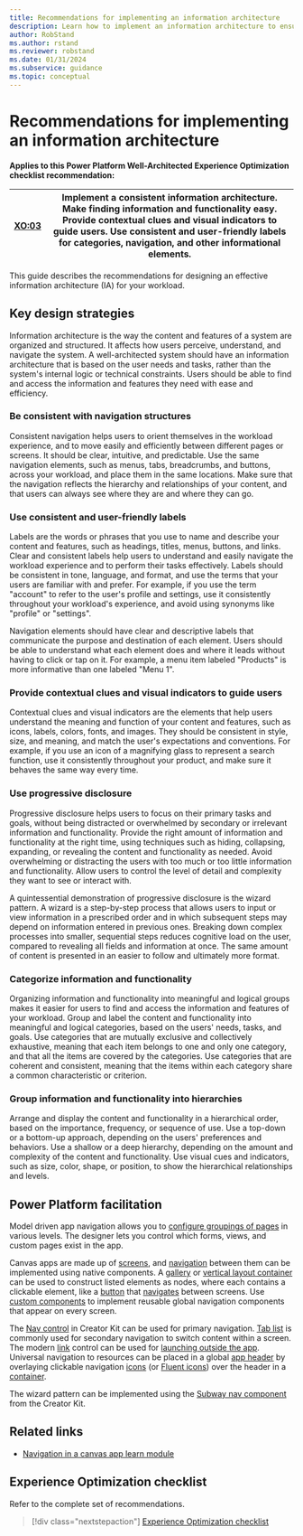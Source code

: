 ```yaml
---
title: Recommendations for implementing an information architecture
description: Learn how to implement an information architecture to ensure consistent success with user experience optimization.
author: RobStand
ms.author: rstand
ms.reviewer: robstand
ms.date: 01/31/2024
ms.subservice: guidance
ms.topic: conceptual
---
```


# Recommendations for implementing an information architecture

**Applies to this Power Platform Well-Architected Experience Optimization checklist recommendation:**

|[XO:03](checklist.md)| **Implement a consistent information architecture. Make finding information and functionality easy. Provide contextual clues and visual indicators to guide users. Use consistent and user-friendly labels for categories, navigation, and other informational elements.** |
|---|---|

This guide describes the recommendations for designing an effective information architecture (IA) for your workload.

## Key design strategies

Information architecture is the way the content and features of a system are organized and structured. It affects how users perceive, understand, and navigate the system. A well-architected system should have an information architecture that is based on the user needs and tasks, rather than the system's internal logic or technical constraints. Users should be able to find and access the information and features they need with ease and efficiency.

### Be consistent with navigation structures

Consistent navigation helps users to orient themselves in the workload experience, and to move easily and efficiently between different pages or screens. It should be clear, intuitive, and predictable. Use the same navigation elements, such as menus, tabs, breadcrumbs, and buttons, across your workload, and place them in the same locations. Make sure that the navigation reflects the hierarchy and relationships of your content, and that users can always see where they are and where they can go.

### Use consistent and user-friendly labels

Labels are the words or phrases that you use to name and describe your content and features, such as headings, titles, menus, buttons, and links. Clear and consistent labels help users to understand and easily navigate the workload experience and to perform their tasks effectively. Labels should be consistent in tone, language, and format, and use the terms that your users are familiar with and prefer. For example, if you use the term "account" to refer to the user's profile and settings, use it consistently throughout your workload's experience, and avoid using synonyms like "profile" or "settings".

Navigation elements should have clear and descriptive labels that communicate the purpose and destination of each element. Users should be able to understand what each element does and where it leads without having to click or tap on it. For example, a menu item labeled "Products" is more informative than one labeled "Menu 1".

### Provide contextual clues and visual indicators to guide users

Contextual clues and visual indicators are the elements that help users understand the meaning and function of your content and features, such as icons, labels, colors, fonts, and images. They should be consistent in style, size, and meaning, and match the user's expectations and conventions. For example, if you use an icon of a magnifying glass to represent a search function, use it consistently throughout your product, and make sure it behaves the same way every time.

### Use progressive disclosure

Progressive disclosure helps users to focus on their primary tasks and goals, without being distracted or overwhelmed by secondary or irrelevant information and functionality. Provide the right amount of information and functionality at the right time, using techniques such as hiding, collapsing, expanding, or revealing the content and functionality as needed. Avoid overwhelming or distracting the users with too much or too little information and functionality. Allow users to control the level of detail and complexity they want to see or interact with.

A quintessential demonstration of progressive disclosure is the wizard pattern. A wizard is a step-by-step process that allows users to input or view information in a prescribed order and in which subsequent steps may depend on information entered in previous ones. Breaking down complex processes into smaller, sequential steps reduces cognitive load on the user, compared to revealing all fields and information at once. The same amount of content is presented in an easier to follow and ultimately more format.

### Categorize information and functionality

Organizing information and functionality into meaningful and logical groups makes it easier for users to find and access the information and features of your workload. Group and label the content and functionality into meaningful and logical categories, based on the users' needs, tasks, and goals. Use categories that are mutually exclusive and collectively exhaustive, meaning that each item belongs to one and only one category, and that all the items are covered by the categories. Use categories that are coherent and consistent, meaning that the items within each category share a common characteristic or criterion.

### Group information and functionality into hierarchies

Arrange and display the content and functionality in a hierarchical order, based on the importance, frequency, or sequence of use. Use a top-down or a bottom-up approach, depending on the users' preferences and behaviors. Use a shallow or a deep hierarchy, depending on the amount and complexity of the content and functionality. Use visual cues and indicators, such as size, color, shape, or position, to show the hierarchical relationships and levels.

## Power Platform facilitation

Model driven app navigation allows you to [configure groupings of pages](/power-apps/maker/model-driven-apps/app-navigation) in various levels. The designer lets you control which forms, views, and custom pages exist in the app.

Canvas apps are made up of [screens](/power-apps/maker/canvas-apps/controls/control-screen), and [navigation](/power-apps/maker/canvas-apps/add-screen-context-variables) between them can be implemented using native components. A [gallery](/power-apps/maker/canvas-apps/controls/control-gallery) or [vertical layout container](/power-apps/maker/canvas-apps/controls/control-vertical-container) can be used to construct listed elements as nodes, where each contains a clickable element, like a [button](/power-apps/maker/canvas-apps/controls/modern-controls/modern-control-button) that [navigates](/power-platform/power-fx/reference/function-navigate) between screens. Use [custom components](/power-apps/maker/canvas-apps/create-component) to implement reusable global navigation components that appear on every screen.

The [Nav control](/power-platform/guidance/creator-kit/nav) in Creator Kit can be used for primary navigation. [Tab list](/power-apps/maker/canvas-apps/controls/modern-controls/modern-control-tabs-or-tabs-list) is commonly used for secondary navigation to switch content within a screen. The modern [link](/power-apps/maker/canvas-apps/controls/modern-controls/modern-control-link) control can be used for [launching outside the app](/power-platform/power-fx/reference/function-param). Universal navigation to resources can be placed in a global [app header](/power-apps/maker/canvas-apps/controls/modern-controls/modern-controls-header) by overlaying clickable navigation [icons](/power-apps/maker/canvas-apps/controls/control-shapes-icons) (or [Fluent icons](/power-platform/guidance/creator-kit/icon)) over the header in a [container](/power-apps/maker/canvas-apps/controls/control-container).

The wizard pattern can be implemented using the [Subway nav component](/power-platform/guidance/creator-kit/subwaynav) from the Creator Kit.

## Related links

- [Navigation in a canvas app learn module](/training/modules/navigation-canvas-app/)

## Experience Optimization checklist

Refer to the complete set of recommendations.

> [!div class="nextstepaction"]
> [Experience Optimization checklist](checklist.md)
